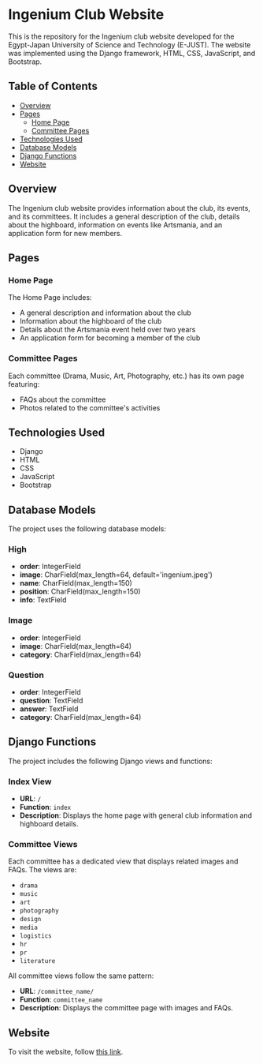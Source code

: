 # Ingenium Club Website

This is the repository for the Ingenium club website developed for the Egypt-Japan University of Science and Technology (E-JUST). The website was implemented using the Django framework, HTML, CSS, JavaScript, and Bootstrap.

## Table of Contents
- [Overview](#overview)
- [Pages](#pages)
  - [Home Page](#home-page)
  - [Committee Pages](#committee-pages)
- [Technologies Used](#technologies-used)
- [Database Models](#database-models)
- [Django Functions](#django-functions)
- [Website](#website)

## Overview
The Ingenium club website provides information about the club, its events, and its committees. It includes a general description of the club, details about the highboard, information on events like Artsmania, and an application form for new members.

## Pages

### Home Page
The Home Page includes:
- A general description and information about the club
- Information about the highboard of the club
- Details about the Artsmania event held over two years
- An application form for becoming a member of the club

### Committee Pages
Each committee (Drama, Music, Art, Photography, etc.) has its own page featuring:
- FAQs about the committee
- Photos related to the committee's activities

## Technologies Used
- Django
- HTML
- CSS
- JavaScript
- Bootstrap

## Database Models
The project uses the following database models:

### High
- **order**: IntegerField
- **image**: CharField(max_length=64, default='ingenium.jpeg')
- **name**: CharField(max_length=150)
- **position**: CharField(max_length=150)
- **info**: TextField

### Image
- **order**: IntegerField
- **image**: CharField(max_length=64)
- **category**: CharField(max_length=64)

### Question
- **order**: IntegerField
- **question**: TextField
- **answer**: TextField
- **category**: CharField(max_length=64)

## Django Functions
The project includes the following Django views and functions:

### Index View
- **URL**: `/`
- **Function**: `index`
- **Description**: Displays the home page with general club information and highboard details.

### Committee Views
Each committee has a dedicated view that displays related images and FAQs. The views are:
- `drama`
- `music`
- `art`
- `photography`
- `design`
- `media`
- `logistics`
- `hr`
- `pr`
- `literature`

All committee views follow the same pattern:
- **URL**: `/committee_name/`
- **Function**: `committee_name`
- **Description**: Displays the committee page with images and FAQs.

## Website
To visit the website, follow [this link](https://ingenium.onrender.com/).

